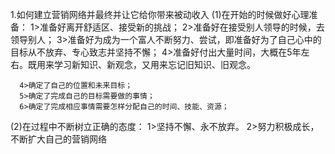 1.如何建立营销网络并最终并让它给你带来被动收入
   (1)在开始的时候做好心理准备：
      1>准备好离开舒适区、接受新的挑战；
      2>准备好在接受别人领导的时候，去领导别人；
      3>准备好为成为一个富人不断努力、尝试，即准备好为了自己心中的目标从不放弃、专心致志并坚持不懈；
      4>准备好付出大量时间，大概在5年左右。既用来学习新知识、新观念，又用来忘记旧知识、旧观念。

      4>确定了自己的位置和未来目标；
      5>确定了完成自己的目标需要做的事情；
      6>确定了完成相应事情需要怎样分配自己的时间、技能、资源；
   (2)在过程中不断树立正确的态度：
      1>坚持不懈、永不放弃。
      2>努力积极成长，不断扩大自己的营销网络

